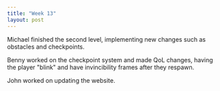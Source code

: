 ```yaml
---
title: "Week 13"
layout: post
---
```


Michael finished the second level, implementing new changes such as obstacles and checkpoints. 

Benny worked on the checkpoint system and made QoL changes, having the player "blink" and have invincibility frames after they respawn. 

John worked on updating the website.